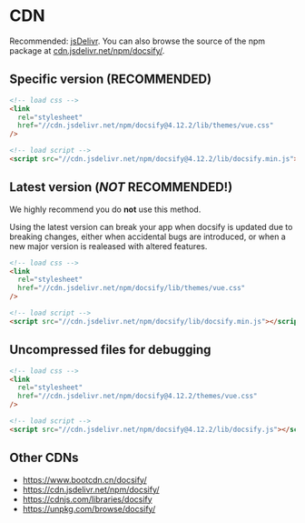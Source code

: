 # CDN

Recommended: [jsDelivr](//cdn.jsdelivr.net). You can also browse the source of the npm package at [cdn.jsdelivr.net/npm/docsify/](//cdn.jsdelivr.net/npm/docsify/).

## Specific version (RECOMMENDED)

```html
<!-- load css -->
<link
  rel="stylesheet"
  href="//cdn.jsdelivr.net/npm/docsify@4.12.2/lib/themes/vue.css"
/>

<!-- load script -->
<script src="//cdn.jsdelivr.net/npm/docsify@4.12.2/lib/docsify.min.js"></script>
```

## Latest version (_NOT_ RECOMMENDED!)

We highly recommend you do **not** use this method.

Using the latest version can break your app when docsify is updated due to
breaking changes, either when accidental bugs are introduced, or when a new
major version is realeased with altered features.

```html
<!-- load css -->
<link
  rel="stylesheet"
  href="//cdn.jsdelivr.net/npm/docsify/lib/themes/vue.css"
/>

<!-- load script -->
<script src="//cdn.jsdelivr.net/npm/docsify/lib/docsify.min.js"></script>
```

## Uncompressed files for debugging

```html
<!-- load css -->
<link
  rel="stylesheet"
  href="//cdn.jsdelivr.net/npm/docsify@4.12.2/themes/vue.css"
/>

<!-- load script -->
<script src="//cdn.jsdelivr.net/npm/docsify@4.12.2/lib/docsify.js"></script>
```

## Other CDNs

- https://www.bootcdn.cn/docsify/
- https://cdn.jsdelivr.net/npm/docsify/
- https://cdnjs.com/libraries/docsify
- https://unpkg.com/browse/docsify/
